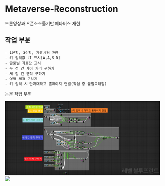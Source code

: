 # Metaverse-Reconstruction
드론영상과 오픈소스툴기반 메타버스 재현

## 작업 부분
    - 1인칭, 3인칭, 자유시점 전환
    - 키 입력값 UI 표시[W,A,S,D]
    - 글로벌 좌표값 표시
    - 두 점 간 사이 거리 구하기
    - 세 점 간 면적 구하기
    - 영역 체적 구하기
    - 키 입력 시 단과대학교 홈페이지 연결(작업 중 불필요해짐)

논문 작업 부분

<img src="https://github.com/MFGangP/Metaverse-Reconstruction/blob/main/%EC%A0%9C%EB%AA%A9%20%EC%97%86%EC%9D%8C.png" width="640">

<img src="https://github.com/MFGangP/Metaverse-Reconstruction/blob/main/image/Meta.gif?raw=true" width="640">
